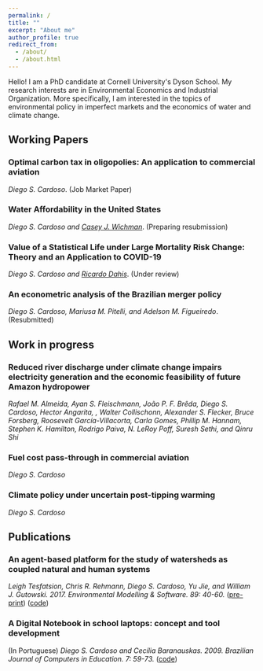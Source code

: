 ```yaml
---
permalink: /
title: ""
excerpt: "About me"
author_profile: true
redirect_from: 
  - /about/
  - /about.html
---
```


Hello! I am a PhD candidate at Cornell University's Dyson School. My research interests are in Environmental Economics and Industrial Organization. More specifically, I am interested in the topics of environmental policy in imperfect markets and the economics of water and climate change.


## Working Papers

### Optimal carbon tax in oligopolies: An application to commercial aviation
_Diego S. Cardoso_. (Job Market Paper)

### Water Affordability in the United States
_Diego S. Cardoso and [Casey J. Wichman](http://caseyjwichman.com/)_. (Preparing resubmission)

### Value of a Statistical Life under Large Mortality Risk Change: Theory and an Application to COVID-19
_Diego S. Cardoso and [Ricardo Dahis](http://www.ricardodahis.com)_. (Under review) 

### An econometric analysis of the Brazilian merger policy 
_Diego S. Cardoso, Mariusa M. Pitelli, and Adelson M. Figueiredo_. (Resubmitted)

## Work in progress

### Reduced river discharge under climate change impairs electricity generation and the economic feasibility of future Amazon hydropower
_Rafael M. Almeida, Ayan S. Fleischmann, João P. F. Brêda, Diego S. Cardoso, Hector Angarita, , Walter Collischonn, Alexander S. Flecker, Bruce Forsberg, Roosevelt García-Villacorta, Carla Gomes, Phillip M. Hannam, Stephen K. Hamilton, Rodrigo Paiva, N. LeRoy Poff, Suresh Sethi, and Qinru Shi_

### Fuel cost pass-through in commercial aviation
_Diego S. Cardoso_

### Climate policy under uncertain post-tipping warming
_Diego S. Cardoso_


## Publications

### An agent-based platform for the study of watersheds as coupled natural and human systems
_Leigh Tesfatsion, Chris R. Rehmann, Diego S. Cardoso, Yu Jie, and William J. Gutowski. 2017. Environmental Modelling & Software. 89: 40-60._ ([pre-print](http://dscardoso.github.io/files/papers/WACCShedPlatform.Preprint.pdf)) ([code](https://bitbucket.org/waccproject/waccshedsoftwareplatform/overview))

### A Digital Notebook in school laptops: concept and tool development 
(In Portuguese) _Diego S. Cardoso and Cecília Baranauskas. 2009. Brazilian Journal of Computers in Education. 7: 59-73._ ([code](https://code.google.com/archive/p/cadernodigital))

